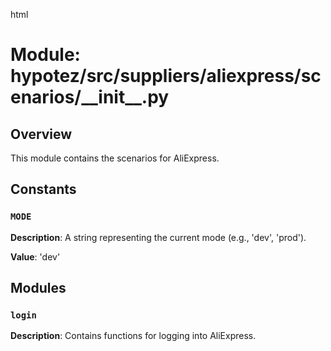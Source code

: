 html
<h1>Module: hypotez/src/suppliers/aliexpress/scenarios/__init__.py</h1>

<h2>Overview</h2>
<p>This module contains the scenarios for AliExpress.</p>

<h2>Constants</h2>

<h3><code>MODE</code></h3>

<p><strong>Description</strong>:  A string representing the current mode (e.g., 'dev', 'prod').</p>
<p><strong>Value</strong>: 'dev'</p>


<h2>Modules</h2>

<h3><code>login</code></h3>

<p><strong>Description</strong>:  Contains functions for logging into AliExpress.</p>


<!--  Generated using a tool. -->